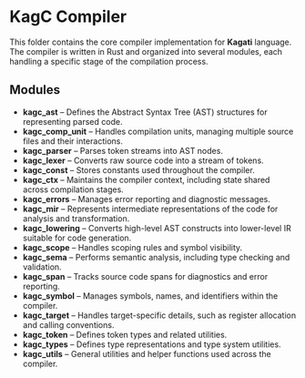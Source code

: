 # KagC Compiler

This folder contains the core compiler implementation for **Kagati** language. The compiler is written in Rust and organized into several modules, each handling a specific stage of the compilation process.

## Modules

- **kagc_ast** – Defines the Abstract Syntax Tree (AST) structures for representing parsed code.  
- **kagc_comp_unit** – Handles compilation units, managing multiple source files and their interactions.  
- **kagc_parser** – Parses token streams into AST nodes.  
- **kagc_lexer** – Converts raw source code into a stream of tokens.  
- **kagc_const** – Stores constants used throughout the compiler.  
- **kagc_ctx** – Maintains the compiler context, including state shared across compilation stages.  
- **kagc_errors** – Manages error reporting and diagnostic messages.  
- **kagc_mir** – Represents intermediate representations of the code for analysis and transformation.  
- **kagc_lowering** – Converts high-level AST constructs into lower-level IR suitable for code generation.  
- **kagc_scope** – Handles scoping rules and symbol visibility.  
- **kagc_sema** – Performs semantic analysis, including type checking and validation.  
- **kagc_span** – Tracks source code spans for diagnostics and error reporting.  
- **kagc_symbol** – Manages symbols, names, and identifiers within the compiler.  
- **kagc_target** – Handles target-specific details, such as register allocation and calling conventions.  
- **kagc_token** – Defines token types and related utilities.  
- **kagc_types** – Defines type representations and type system utilities.  
- **kagc_utils** – General utilities and helper functions used across the compiler.